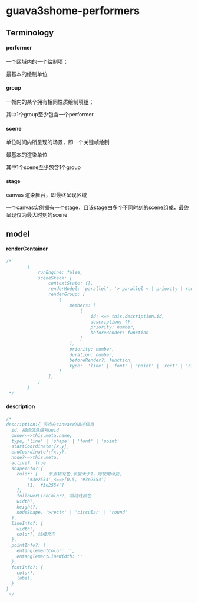 # guava3shome-performers

## Terminology

#### performer
一个区域内的一个绘制项；

最基本的绘制单位

#### group
一帧内的某个拥有相同性质绘制项组；

其中1个group至少包含一个performer

#### scene
单位时间内所呈现的场景，即一个关键帧绘制

最基本的渲染单位

其中1个scene至少包含1个group

#### stage
canvas 渲染舞台，即最终呈现区域

一个canvas实例拥有一个stage，且该stage由多个不同时刻的scene组成，最终呈现仅为最大时刻的scene

## model

#### renderContainer

```js
/*
        {
            runEngine: false,
            sceneStack: {
                contextState: {},
                renderModel: 'parallel', '> parallel < | priority | random'
                renderGroup: [
                    {
                        members: [
                            {
                                id: <=> this.description.id,
                                description: {},
                                priority: number,
                                beforeRender: function
                            }
                        ],
                        priority: number,
                        duration: number,
                        beforeRender?: function,
                        type:  'line' | 'font' | 'point' | 'rect' | 'circular' | 'round' | 'line_parallel' | 'line_series' | 'line_replace'
                    }
                ],
            }
        }
 */
```

#### description

```js
/*
description:{ 节点在canvas的描述信息
  id, 描述信息编号uuid
  owner<=>this.meta.name,
  type, 'line' | 'shape' | 'font' | 'point'
  startCoordinate:{x,y},
  endCoordinate?:{x,y},
  node?<=>this.meta,
  active?, true
  shapeInfo?:{
    color: [    节点填充色,长度大于1，则使用渐变,
        '#3e2554',<==>[0.5, '#3e2554']
        [1, '#3e2554']
    ],
    followerLineColor?, 跟随线颜色
    width?,
    height?,
    nodeShape, '>rect<' | 'circular' | 'round'
  },
  lineInfo?: {
    width?,
    color?, 线填充色
  },
  pointInfo?: {
    entanglementColor: '',
    entanglementLineWidth: ''
  },
  fontInfo?: {
    color?,
    label,
  }
}
 */
```


